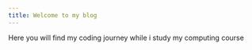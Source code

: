 ```yaml
---
title: Welcome to my blog
---
```

Here you will find my coding journey while i study my computing course
